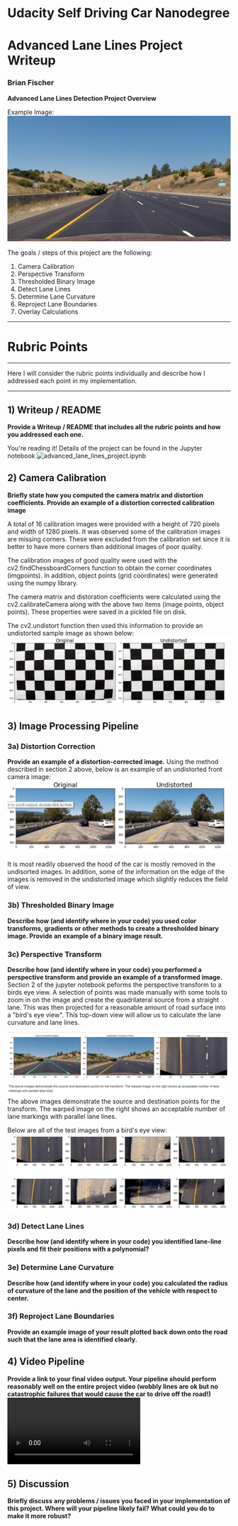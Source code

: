 # Udacity Self Driving Car Nanodegree
# Advanced Lane Lines Project Writeup
### Brian Fischer


**Advanced Lane Lines Detection Project Overview**

Example Image:
![](output_images/straight_lines1_undistort.jpg)

The goals / steps of this project are the following:
1. Camera Calibration
2. Perspective Transform
3. Thresholded Binary Image
4. Detect Lane Lines
5. Determine Lane Curvature
6. Reproject Lane Boundaries
7. Overlay Calculations

------
# Rubric Points
------

Here I will consider the rubric points individually and describe how I addressed
each point in my implementation.

-------------------
## 1) Writeup / README

**Provide a Writeup / README that includes all the rubric points and how you
addressed each one.**

You're reading it! Details of the project can be found in the Jupyter notebook
![advanced_lane_lines_project.ipynb](advanced_lane_lines_project.ipynb)

## 2) Camera Calibration
**Briefly state how you computed the camera matrix and distortion coefficients. Provide an example of a distortion corrected calibration image**

A total of 16 calibration images were provided with a height of 720 pixels and width of 1280 pixels. It was observed some of the calibration images are missing corners.  These were excluded from the calibration set since it is better to have more corners than additional images of poor quality.

The calibration images of good quality were used with the cv2.findChessboardCorners function to obtain the corner coordinates (imgpoints).  In addition, object points (grid coordinates) were generated using the numpy library.

The camera matrix and distoration coefficients were calculated using the cv2.calibrateCamera along with the above two items (image points, object points).  These properties were saved in a pickled file on disk.

The cv2.undistort function then used this information to provide an undistorted sample image as shown below:
![undistorted calibration image](output_images/calibration1_undistorted.jpg)

## 3) Image Processing Pipeline

### 3a) Distortion Correction
**Provide an example of a distortion-corrected image.**
Using the method described in section 2 above, below is an example of an undistorted front camera image:
![undistorted vehicle camera image](output_images/3a_distortion_correction.jpg)

It is most readily observed the hood of the car is mostly removed in the undisorted images. In addition, some of the information on the edge of the images is removed in the undistorted image which slightly reduces the field of view.

### 3b) Thresholded Binary Image
**Describe how (and identify where in your code) you used color transforms, gradients or other methods to create a thresholded binary image. Provide an example of a binary image result.**

### 3c) Perspective Transform
**Describe how (and identify where in your code) you performed a perspective transform and provide an example of a transformed image.**
Section 2 of the jupyter notebook peforms the perspective transform to a birds eye view.
A selection of points was made manually with some tools to zoom in on the image and create the quadrilateral source from a straight lane.  This was then projected for a reasonable amount of road surface into a "bird's eye view".  This top-down view will allow us to calculate the lane curvature and lane lines.

![perspective transform](output_images/3c_perspective_transform-01.jpg)
The above images demonstrate the source and destination points for the transform.  The warped image on the right shows an acceptable number of lane markings with parallel lane lines.

Below are all of the test images from a bird's eye view:
![bird's eye views](output_images/3c_perspective_transform-02.jpg)


### 3d) Detect Lane Lines
**Describe how (and identify where in your code) you identified lane-line pixels and fit their positions with a polynomial?**


### 3e) Determine Lane Curvature
**Describe how (and identify where in your code) you calculated the radius of curvature of the lane and the position of the vehicle with respect to center.**


### 3f) Reproject Lane Boundaries
**Provide an example image of your result plotted back down onto the road such that the lane area is identified clearly.**


## 4) Video Pipeline
**Provide a link to your final video output. Your pipeline should perform reasonably well on the entire project video (wobbly lines are ok but no catastrophic failures that would cause the car to drive off the road!)**
![project_video_final.mp4](project_video_final.mp4)

## 5) Discussion
**Briefly discuss any problems / issues you faced in your implementation of this project. Where will your pipeline likely fail? What could you do to make it more robust?**